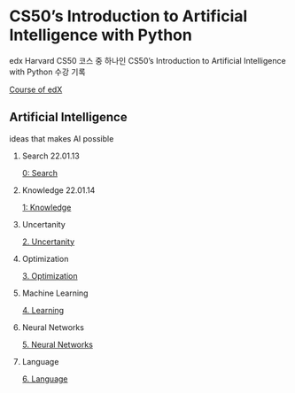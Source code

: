 # CS50’s Introduction to Artificial Intelligence with Python

edx Harvard CS50 코스 중 하나인 CS50’s Introduction to Artificial Intelligence with Python 수강 기록

[Course of edX](https://learning.edx.org/course/course-v1:HarvardX+CS50AI+1T2020/home)

## Artificial Intelligence

ideas that makes AI possible

1. Search 22.01.13
    
    [0: Search](CS50AI/0-Search.md)
    
2. Knowledge 22.01.14
    
    [1: Knowledge](CS50AI/1-Knowledge.html)
    
3. Uncertanity 
    
    [2. Uncertanity](CS50AI/2-Uncertanity.html)
    
4. Optimization 
    
    [3. Optimization](CS50AI/3-Optimization.html)
    
5. Machine Learning 
    
    [4. Learning](CS50AI/4-Learning.html)
    
6. Neural Networks 
    
    [5. Neural Networks](CS50AI/5-Neural-Networks.html)
    
7. Language 
    
    [6. Language](CS50AI/6-Language.html)